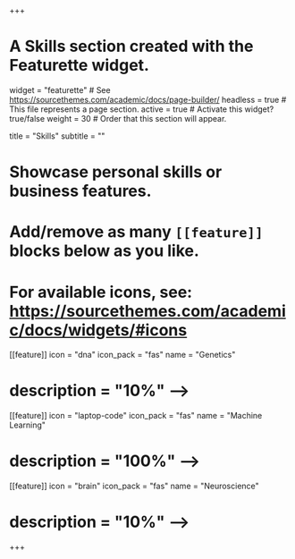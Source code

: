 +++
# A Skills section created with the Featurette widget.
widget = "featurette"  # See https://sourcethemes.com/academic/docs/page-builder/
headless = true  # This file represents a page section.
active = true  # Activate this widget? true/false
weight = 30  # Order that this section will appear.

title = "Skills"
subtitle = ""

# Showcase personal skills or business features.
#
# Add/remove as many `[[feature]]` blocks below as you like.
#
# For available icons, see: https://sourcethemes.com/academic/docs/widgets/#icons

[[feature]]
  icon = "dna"
  icon_pack = "fas"
  name = "Genetics"
# description = "10%"  -->

[[feature]]
    icon = "laptop-code"
    icon_pack = "fas"
    name = "Machine Learning"
#   description = "100%"   -->

[[feature]]
  icon = "brain"
  icon_pack = "fas"
  name = "Neuroscience"
# description = "10%"  -->



+++
